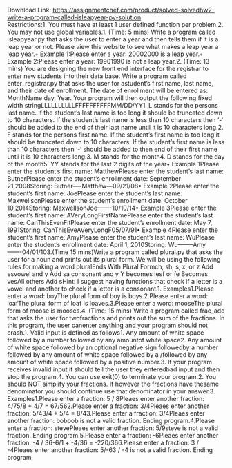Download Link: https://assignmentchef.com/product/solved-solvedhw2-write-a-program-called-isleapyear-py-solution
<br>
Restrictions:1. You must have at least 1 user defined function per problem.2. You may not use global variables.1. (Time: 5 mins) Write a program called isleapyear.py that asks the user to enter a year and then tells them if it is a leap year or not. Please view this website to see what makes a leap year a leap year.◦ Example 1:Please enter a year: 20002000 is a leap year.◦ Example 2:Please enter a year: 19901990 is not a leap year.2. (Time: 13 mins) You are designing the new front end interface for the registrar to enter new students into their data base. Write a program called enter_registrar.py that asks the user for astudent’s first name, last name, and their date of enrollment. The date of enrollment will be entered as: MonthName day, Year. Your program will then output the following fixed width stringLLLLLLLLLLFFFFFFFFFFMM/DD/YY1. L stands for the persons last name. If the student’s last name is too long it should be truncated down to 10 characters. If the student’s last name is less than 10 characters then ‘-‘ should be added to the end of their last name until it is 10 characters long.2. F stands for the persons first name. If the student’s first name is too long it should be truncated down to 10 characters. If the student’s first name is less than 10 characters then ‘-‘ should be added to then end of their first name until it is 10 characters long.3. M stands for the month4. D stands for the day of the month5. YY stands for the last 2 digits of the year• Example 1Please enter the student’s first name: MatthewPlease enter the student’s last name: ButnerPlease enter the student’s enrollment date: September 21,2008Storing: Butner—-Matthew—09/21/08• Example 2Please enter the student’s first name: JoePlease enter the student’s last name: MaxwellsonPlease enter the student’s enrollment date: October 10,2014Storing: MaxwellsonJoe——-10/10/14• Example 3Please enter the student’s first name: AVeryLongFirstNamePlease enter the student’s last name: CanThisEvenFitPlease enter the student’s enrollment date: May 7, 1991Storing: CanThisEveAVeryLongF05/07/91• Example 4Please enter the student’s first name: AmyPlease enter the student’s last name: WuPlease enter the student’s enrollment date: April 1, 2010Storing: Wu——–Amy——-04/01/103.(Time 15 mins)Write a program called plural.py that asks the user for a noun and prints out its plural form. We will be using the following rules for making a word pluralEnds With Plural Formch, sh, s, x, or z Add esvowel and y Add sa consonant and y Y becomes iesf or fe Becomes vesAll others Add sHint: I suggest having functions that check if a letter is a vowel and another to check if a letter is a consonant.1. Examples1.Please enter a word: boyThe plural form of boy is boys.2.Please enter a word: loafThe plural form of loaf is loaves.3.Please enter a word: mooseThe plural form of moose is mooses.4. (Time: 15 mins) Write a program called frac_add that asks the user for twofractions and prints out the sum of the fractions. In this program, the user canenter anything and your program should not crash.1. Valid input is defined as follows1. Any amount of white space followed by a number followed by any amountof white space2. Any amount of white space followed by an optional negative sign followedby a number followed by any amount of white space followed by a /followed by any amount of white space followed by a positive number.3. If your program receives invalid input it should tell the user they enteredbad input and then stop the program.4. You can use exit(0) to terminate your program.2. You should NOT simplify your fractions. If however the fractions have thesame denominator you should continue use that denominator in your answer.3. Examples1.Please enter a fraction: 5 / 8Pleaes enter another fraction: 4/75/8 + 4/7 = 67/562.Please enter a fraction: 3/4Pleaes enter another fraction: 5/43/4 + 5/4 = 8/43.Please enter a fraction: 3/4Pleaes enter another fraction: bobbob is not a valid fraction. Ending program.4.Please enter a fraction: stevePleaes enter another fraction: 5/9steve is not a valid fraction. Ending program.5.Please enter a fraction: -6Pleaes enter another fraction: -4 / 36-6/1 + -4/36 = -220/366.Please enter a fraction: 3 / -4Pleaes enter another fraction: 5/-63 / -4 is not a valid fraction. Ending program